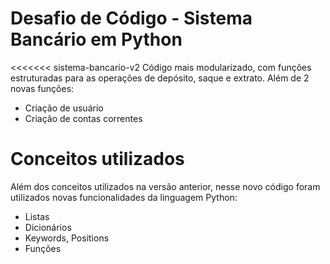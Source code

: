 # Desafio de Código - Sistema Bancário em Python
<<<<<<< sistema-bancario-v2
Código mais modularizado, com funções estruturadas para as operações de depósito, saque e extrato. Além de 2 novas funções:
- Criação de usuário
- Criação de contas correntes

# Conceitos utilizados
Além dos conceitos utilizados na versão anterior, nesse novo código foram utilizados novas funcionalidades da linguagem Python:
- Listas
- Dicionários
- Keywords, Positions
- Funções